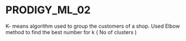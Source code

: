 # PRODIGY_ML_02
K- means algorithm used to group the customers of a shop. Used Elbow method to find the best number for k ( No of clusters )
